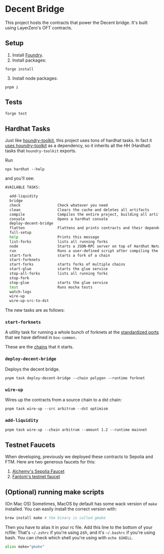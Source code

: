 # Decent Bridge

This project hosts the contracts that power the Decent bridge. It's built
using LayerZero's OFT contracts.

## Setup

1. Install [Foundry](https://book.getfoundry.sh/getting-started/installation#using-foundryup).
2. Install packages:

```
forge install
```

3. Install node packages:

```
pnpm i
```

## Tests

```bash
forge test
```

## Hardhat Tasks

Just like [houndry-toolkit](https://github.com/decentxyz/houndry-toolkit), this project
uses tons of hardhat tasks. In fact it [uses houndry-toolkit](./package.json#L25) as a
dependency, so it inherits all the HH (Hardhat) tasks that `houndry-toolkit` exports.

Run

```
npx hardhat --help
```

and you'll see:

```bash
AVAILABLE TASKS:

  add-liquidity
  bridge
  check               	Check whatever you need
  clean               	Clears the cache and deletes all artifacts
  compile             	Compiles the entire project, building all artifacts
  console             	Opens a hardhat console
  deploy-decent-bridge
  flatten             	Flattens and prints contracts and their dependencies. If no file is passed, all the contracts in the project will be flattened.
  full-setup
  help                	Prints this message
  list-forks          	lists all running forks
  node                	Starts a JSON-RPC server on top of Hardhat Network
  run                 	Runs a user-defined script after compiling the project
  start-fork          	starts a fork of a chain
  start-forknets
  start-forks         	starts forks of multiple chains
  start-glue          	starts the glue service
  stop-all-forks      	lists all running forks
  stop-fork
  stop-glue           	starts the glue service
  test                	Runs mocha tests
  watch-logs
  wire-up
  wire-up-src-to-dst
```

The new tasks are as follows:

### `start-forknets`

A utility task for running a whole bunch of forknets at the
[standardized ports](https://github.com/decentxyz/box-monorepo/blob/main/packages/box-common/src/constants/Web3Constants.ts#L93)
that we have defined in `box-common.`

These are the [chains](./src/hardhat/tasks/decentBridgeTasks.ts#L17) that it starts.

### `deploy-decent-bridge`

Deploys the decent bridge.

```
pnpm task deploy-decent-bridge --chain polygon --runtime forknet
```

### `wire-up`

Wires up the contracts from a source chain to a dst chain:

```
pnpm task wire-up --src arbitrum --dst optimism
```

### `add-liquidity`

```
pnpm task wire-up --chain arbitrum --amount 1.2 --runtime mainnet
```

## Testnet Faucets

When developing, previously we deployed these contracts to Sepolia and FTM.
Here are two generous faucets for this:

1.  [Alchemy's Sepolia Faucet](https://sepoliafaucet.com/)
2.  [Fantom's testnet faucet](https://faucet.fantom.network/)

## (Optional) running make scripts

(On Mac OS) Sometimes, MacOS by default has some wack version of
`make` installed. You can easily install the correct version with:

```bash
brew install make # the binary is called gmake
```

Then you have to alias it in your rc file. Add this line to the bottom of
your rcfile: That's `~/.zshrc` if you're using zsh, and it's `~/.bashrc` if
you're using bash. You can check which shell you're using with `echo $SHELL`.

```bash
alias make="gmake"
```
